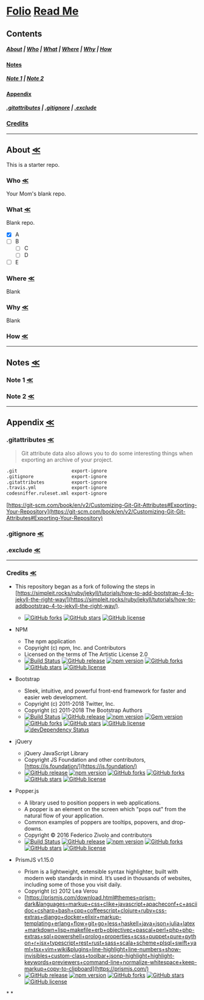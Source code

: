# [Folio](https://github.com/otherness-space/folio-notepad/) [Read Me](https://github.com/otherness-space/folio-notepad/blob/master/README.md)

## Contents

##### [About](#about-) \| [Who](#who-) \| [What](#what-) \| [Where](#where-) \| [Why](#why-) \| [How](#how-)

#### [Notes](#notes-)

##### [Note 1](#note-1-) \| [Note 2](#note-2-)

#### [Appendix](#appendix-)

##### [.gitattributes](#gitattributes-) \| [.gitignore](#gitignore-) \| [.exclude](#exclude-)

### [Credits](#credits-)

* * *

## About [≪](#folio-notepad#folio-read-me)

This is a starter repo.

### Who [≪](#folio-notepad#folio-read-me)

Your Mom's blank repo.

### What [≪](#folio-notepad#folio-read-me)

Blank repo.

-   [x] A
-   [ ] B
    -   [ ] C
    -   [ ] D
-   [ ] E

### Where [≪](#folio-notepad#folio-read-me)

Blank

### Why [≪](#folio-notepad#folio-read-me)

Blank

### How [≪](#folio-notepad#folio-read-me)

* * *

## Notes [≪](#folio-notepad#folio-read-me)

### Note 1 [≪](#folio-notepad#folio-read-me)

### Note 2 [≪](#folio-notepad#folio-read-me)

* * *

## Appendix [≪](#folio-notepad#folio-read-me)

### .gitattributes [≪](#folio-notepad#folio-read-me)

> Git attribute data also allows you to do some interesting things when exporting an archive of your project.

```markdown
.git                    export-ignore
.gitignore              export-ignore
.gitattributes          export-ignore
.travis.yml             export-ignore
codesniffer.ruleset.xml export-ignore
```

[https://git-scm.com/book/en/v2/Customizing-Git-Git-Attributes#Exporting-Your-Repository](https://git-scm.com/book/en/v2/Customizing-Git-Git-Attributes#Exporting-Your-Repository)

### .gitignore [≪](#folio-notepad#folio-read-me)

### .exclude [≪](#folio-notepad#folio-read-me)

* * *

### Credits [≪](#folio-notepad#folio-read-me)
-   This repository began as a fork of following the steps in [https://simpleit.rocks/ruby/jekyll/tutorials/how-to-add-bootstrap-4-to-jekyll-the-right-way/](https://simpleit.rocks/ruby/jekyll/tutorials/how-to-addbootstrap-4-to-jekyll-the-right-way/).
    -   [![GitHub forks](https://img.shields.io/github/forks/marcanuy/jekyll-bootstrap4.svg?style=social)](https://github.com/marcanuy/jekyll-bootstrap4/network) [![GitHub stars](https://img.shields.io/github/stars/marcanuy/jekyll-bootstrap4.svg?style=social)](https://github.com/marcanuy/jekyll-bootstrap4/stargazers) [![GitHub license](https://img.shields.io/github/license/marcanuy/jekyll-bootstrap4.svg?style=social)](https://github.com/marcanuy/jekyll-bootstrap4/blob/master/LICENSE)
-   NPM
    -   The npm application
    -   Copyright (c) npm, Inc. and Contributors
    -   Licensed on the terms of The Artistic License 2.0
    -   [![Build Status](https://img.shields.io/travis/npm/cli/latest.svg?style=social)](https://travis-ci.org/npm/cli) [![GitHub release](https://img.shields.io/github/release/npm/cli.svg?style=social)](https://github.com/npm/cli) [![npm version](https://img.shields.io/npm/v/npm.svg?style=social)](https://www.npmjs.com/package/npm) [![GitHub forks](https://img.shields.io/github/forks/npm/cli.svg?style=social)](https://github.com/npm/cli/network) [![GitHub stars](https://img.shields.io/github/stars/npm/cli.svg?style=social)](https://github.com/npm/cli/stargazers) [![GitHub license](https://img.shields.io/github/license/npm/cli.svg?style=social)](https://github.com/npm/cli/blob/latest/LICENSE)

-   Bootstrap
    -   Sleek, intuitive, and powerful front-end framework for faster and easier web development.
    -   Copyright (c) 2011-2018 Twitter, Inc.
    -   Copyright (c) 2011-2018 The Bootstrap Authors
    -   [![Build Status](https://img.shields.io/travis/twbs/bootstrap/v4-dev.svg?style=social)](https://travis-ci.org/twbs/bootstrap) [![GitHub release](https://img.shields.io/github/release/twbs/bootstrap.svg?style=social)](https://github.com/twbs/bootstrap) [![npm version](https://img.shields.io/npm/v/bootstrap.svg?style=social)](https://www.npmjs.com/package/bootstrap) [![Gem version](https://img.shields.io/gem/v/bootstrap.svg?style=social)](https://rubygems.org/gems/bootstrap) [![GitHub forks](https://img.shields.io/github/forks/twbs/bootstrap.svg?style=social)](https://github.com/twbs/bootstrap/network) [![GitHub stars](https://img.shields.io/github/stars/twbs/bootstrap.svg?style=social)](https://github.com/twbs/bootstrap/stargazers) [![GitHub license](https://img.shields.io/github/license/twbs/bootstrap.svg?style=social)](https://github.com/twbs/bootstrap/blob/v4-dev/LICENSE) [![devDependency Status](https://img.shields.io/david/dev/twbs/bootstrap.svg?style=social)](https://david-dm.org/twbs/bootstrap?type=dev)
-   jQuery
    -   jQuery JavaScript Library
    -   Copyright JS Foundation and other contributors, [https://js.foundation/](https://js.foundation/)
    -   [![GitHub release](https://img.shields.io/github/release/jquery/jquery.svg?style=social)](https://github.com/jquery/jquery) [![npm version](https://img.shields.io/npm/v/jquery.svg?style=social)](https://www.npmjs.com/package/jquery) [![GitHub forks](https://img.shields.io/github/forks/jquery/jquery.svg?style=social)](https://github.com/jquery/jquery/network) [![GitHub forks](https://img.shields.io/github/forks/jquery/jquery.svg?style=social)](https://github.com/jquery/jquery/network) [![GitHub stars](https://img.shields.io/github/stars/jquery/jquery.svg?style=social)](https://github.com/jquery/jquery/stargazers) [![GitHub license](https://img.shields.io/github/license/jquery/jquery.svg?style=social)](https://github.com/jquery/jquery/blob/master/LICENSE.txt)
-   Popper.js
    -   A library used to position poppers in web applications.
    -   A popper is an element on the screen which "pops out" from the natural flow of your application.
    -   Common examples of poppers are tooltips, popovers, and drop-downs.
    -   Copyright © 2016 Federico Zivolo and contributors
    -   <a href="https://travis-ci.org/FezVrasta/popper.js/branches" target="_blank"><img src="https://travis-ci.org/FezVrasta/popper.js.svg?branch=master" alt="Build Status"/></a> [![GitHub release](https://img.shields.io/github/release/FezVrasta/popper.js.svg?style=social)](https://github.com/FezVrasta/popper.js) [![npm version](https://img.shields.io/npm/v/popper.js.svg?style=social)](https://www.npmjs.com/package/popper.js) [![GitHub forks](https://img.shields.io/github/forks/FezVrasta/popper.js.svg?style=social)](https://github.com/FezVrasta/popper.js/network) [![GitHub stars](https://img.shields.io/github/stars/FezVrasta/popper.js.svg?style=social)](https://github.com/FezVrasta/popper.js/stargazers) [![GitHub license](https://img.shields.io/github/license/FezVrasta/popper.js.svg?style=social)](https://github.com/FezVrasta/popper.js/blob/master/LICENSE.md)
-   PrismJS v1.15.0
    -   Prism is a lightweight, extensible syntax highlighter, built with modern web standards in mind. It’s used in thousands of websites, including some of those you visit daily.
    -   Copyright (c) 2012 Lea Verou
    - [https://prismjs.com/download.html#themes=prism-dark&languages=markup+css+clike+javascript+apacheconf+c+asciidoc+csharp+bash+cpp+coffeescript+clojure+ruby+css-extras+django+docker+elixir+markup-templating+erlang+flow+git+go+less+haskell+java+json+julia+latex+markdown+lisp+makefile+erb+objectivec+pascal+perl+php+php-extras+sql+powershell+prolog+properties+scss+puppet+pure+python+r+jsx+typescript+rest+rust+sass+scala+scheme+plsql+swift+yaml+tsx+vim+wiki&plugins=line-highlight+line-numbers+show-invisibles+custom-class+toolbar+jsonp-highlight+highlight-keywords+previewers+command-line+normalize-whitespace+keep-markup+copy-to-clipboard](https://prismjs.com/)
    -   [![GitHub release](https://img.shields.io/github/release/PrismJS/prism.svg?style=social)](https://github.com/PrismJS/prism) [![npm version](https://img.shields.io/npm/v/prismjs.svg?style=social)](https://www.npmjs.com/packageprismjs) [![GitHub forks](https://img.shields.io/github/forks/PrismJS/prism.svg?style=social)](https://github.com/PrismJS/prism/network) [![GitHub stars](https://img.shields.io/github/stars/PrismJS/prism.svg?style=social)](https://github.com/PrismJS/prism/stargazers) [![GitHub license](https://img.shields.io/github/license/PrismJS/prism.svg?style=social)](https://github.com/PrismJS/prism/blob/master/LICENSE)

\*
  \*
